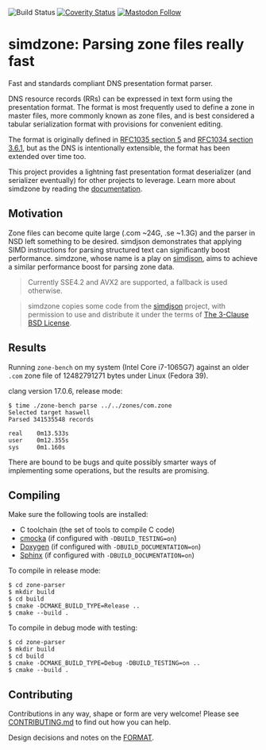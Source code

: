 ![Build Status](https://github.com/NLnetLabs/simdzone/actions/workflows/build-test.yml/badge.svg)
[![Coverity Status](https://scan.coverity.com/projects/27509/badge.svg)](https://scan.coverity.com/projects/nlnetlabs-simdzone)
[![Mastodon Follow](https://img.shields.io/mastodon/follow/109262826617293067?domain=https%3A%2F%2Ffosstodon.org&style=social)](https://fosstodon.org/@nlnetlabs)

# simdzone: Parsing zone files really fast

Fast and standards compliant DNS presentation format parser.

DNS resource records (RRs) can be expressed in text form using the
presentation format. The format is most frequently used to define a zone in
master files, more commonly known as zone files, and is best considered a
tabular serialization format with provisions for convenient editing.

The format is originally defined in [RFC1035 section 5][rfc1035-section-5] and
[RFC1034 section 3.6.1][rfc1034-section-3-6-1], but as the DNS is
intentionally extensible, the format has been extended over time too.

This project provides a lightning fast presentation format deserializer (and
serializer eventually) for other projects to leverage. Learn more about
simdzone by reading the [documentation](https://simdzone.docs.nlnetlabs.nl/).

## Motivation
Zone files can become quite large (.com ~24G, .se ~1.3G) and the parser in
NSD left something to be desired. simdjson demonstrates that applying SIMD
instructions for parsing structured text can significantly boost performance.
simdzone, whose name is a play on [simdjson][simdjson], aims to achieve a
similar performance boost for parsing zone data.

> Currently SSE4.2 and AVX2 are supported, a fallback is used otherwise.

> simdzone copies some code from the [simdjson][simdjson] project, with
> permission to use and distribute it under the terms of
> [The 3-Clause BSD License][bsd-3-clause].

[rfc1035-section-5]: https://datatracker.ietf.org/doc/html/rfc1035#section-5
[rfc1034-section-3-6-1]: https://datatracker.ietf.org/doc/html/rfc1034#section-3.6.1
[nsd]: https://nlnetlabs.nl/projects/nsd/about/
[simdjson]: https://github.com/simdjson/simdjson
[bsd-3-clause]: https://opensource.org/license/bsd-3-clause/

## Results
Running `zone-bench` on my system (Intel Core i7-1065G7) against an older
`.com` zone file of 12482791271 bytes under Linux (Fedora 39).

clang version 17.0.6, release mode:
```
$ time ./zone-bench parse ../../zones/com.zone
Selected target haswell
Parsed 341535548 records

real    0m13.533s
user    0m12.355s
sys     0m1.160s
```

There are bound to be bugs and quite possibly smarter ways of implementing
some operations, but the results are promising.

## Compiling
Make sure the following tools are installed:
  * C toolchain (the set of tools to compile C code)
  * [cmocka](https://cmocka.org/) (if configured with `-DBUILD_TESTING=on`)
  * [Doxygen](https://www.doxygen.nl/) (if configured with `-DBUILD_DOCUMENTATION=on`)
  * [Sphinx](https://www.sphinx-doc.org/en/master/) (if configured with `-DBUILD_DOCUMENTATION=on`)

To compile in release mode:
```
$ cd zone-parser
$ mkdir build
$ cd build
$ cmake -DCMAKE_BUILD_TYPE=Release ..
$ cmake --build .
```

To compile in debug mode with testing:
```
$ cd zone-parser
$ mkdir build
$ cd build
$ cmake -DCMAKE_BUILD_TYPE=Debug -DBUILD_TESTING=on ..
$ cmake --build .
```

## Contributing
Contributions in any way, shape or form are very welcome! Please see
[CONTRIBUTING.md](CONTRIBUTING.md) to find out how you can help.

Design decisions and notes on the [FORMAT](FORMAT.md).

